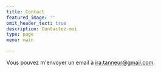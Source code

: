 ```yaml
---
title: Contact
featured_image: ''
omit_header_text: true
description: Contactez-moi
type: page
menu: main

---
```



Vous pouvez m'envoyer un email à ira.tanneur@gmail.com. 